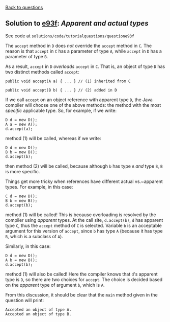 [Back to questions](../README.md)

## Solution to [e93f](../questions/e93f): *Apparent and actual types*

See code at `solutions/code/tutorialquestions/questione93f`

The `accept` method in `D` does *not* override the `accept` method in `C`.
The reason is that `accept` in `C` has a parameter of type `A`, while `accept`
in `D` has a parameter of type `B`.

As a result, `accept` in `D` *overloads* `accept` in `C`.
  That is, an object of type `D` has two distinct methods called `accept`:

```
public void accept(A a) { ... } // (1) inherited from C

public void accept(B b) { ... } // (2) added in D
```

If we call `accept` on an object reference with apparent type `D`, the Java compiler will choose one of the
above methods: the method with the most *specific* applicable type.  So, for example, if we write:

```
D d = new D();
A a = new A();
d.accept(a);
```

method (1) will be called, whereas if we write:

```
D d = new D();
B b = new B();
d.accept(b);
```

then method (2) will be called, because although `b` has type `A` *and* type `B`, `B` is more specific.

Things get more tricky when references have different actual vs.~apparent types.  For example, in this case:

```
C d = new D();
B b = new B();
d.accept(b);
```

method (1) will be called!  This is because overloading is resolved by the compiler using *apparent* types.
At the call site, `d.accept(b)`, `d` has apparent type `C`, thus the `accept` method
of `C` is selected.  Variable `b` is an acceptable argument for this version of `accept`, since `b` has
type `A` (because it has type `B`, which is a subclass of `A`).

Similarly, in this case:

```
D d = new D();
A b = new B();
d.accept(b);
```

method (1) will also be called!  Here the compiler knows that `d`'s apparent type is `D`, so there are two choices for
`accept`.  The choice is decided based on the *apparent* type of argument `b`, which is `A`.

From this discussion, it should be clear that the `main` method given in the question will print:

```
Accepted an object of type A.
Accepted an object of type B.
```


